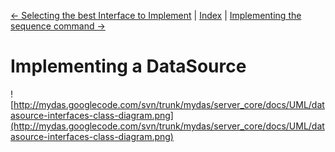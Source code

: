 [<- Selecting the best Interface to Implement](HOWTO_WritePluginIntro.md) | [Index](HELP_INDEX.md) | [Implementing the sequence command ->](HOWTO_Implement_Sequence_Command.md)

# Implementing a DataSource #

![http://mydas.googlecode.com/svn/trunk/mydas/server_core/docs/UML/datasource-interfaces-class-diagram.png](http://mydas.googlecode.com/svn/trunk/mydas/server_core/docs/UML/datasource-interfaces-class-diagram.png)